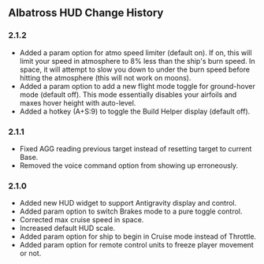 <div id="top"></div>

<!-- ABOUT ALBATROSS HUD -->
## Albatross HUD Change History

### 2.1.2
* Added a param option for atmo speed limiter (default on). If on, this will limit your speed in atmosphere to 8% less than the ship's burn speed. In space, it will attempt to slow you down to under the burn speed before hitting the atmosphere (this will not work on moons).
* Added a param option to add a new flight mode toggle for ground-hover mode (default off). This mode essentially disables your airfoils and maxes hover height with auto-level.
* Added a hotkey (A+S:9) to toggle the Build Helper display (default off).

### 2.1.1
* Fixed AGG reading previous target instead of resetting target to current Base.
* Removed the voice command option from showing up erroneously.

### 2.1.0
* Added new HUD widget to support Antigravity display and control.
* Added param option to switch Brakes mode to a pure toggle control.
* Corrected max cruise speed in space.
* Increased default HUD scale.
* Added param option for ship to begin in Cruise mode instead of Throttle.
* Added param option for remote control units to freeze player movement or not.
